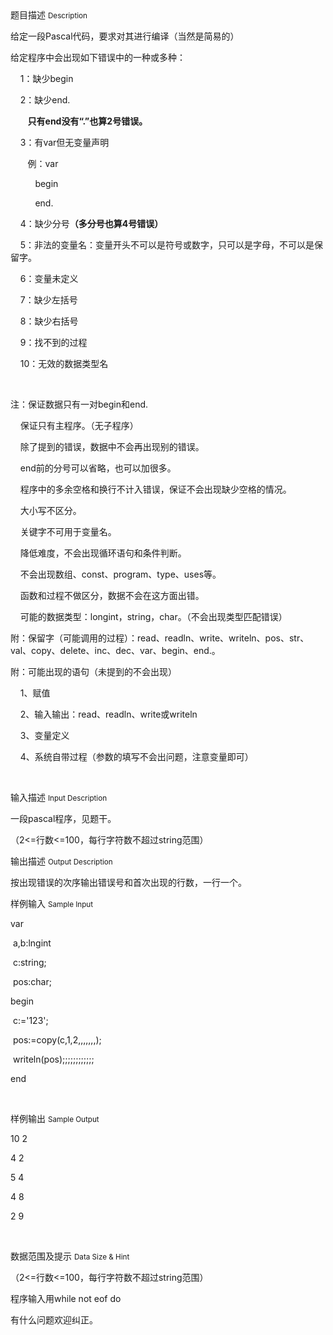 <div class="panel panel-default">
<div class="area-title">
<span>
题目描述
<small>Description</small>
</span></div>
<div class="panel-body">

<p>给定一段Pascal代码，要求对其进行编译（当然是简易的）</p><p>给定程序中会出现如下错误中的一种或多种：</p><p>    1：缺少begin</p><p>    2：缺少end.</p><p>       <strong>只有end没有“.”也算2号错误。</strong></p><p>    3：有var但无变量声明</p><p>       例：var</p><p>          begin</p><p>          end.</p><p>    4：缺少分号<strong>（多分号也算4号错误）</strong></p><p>    5：非法的变量名：变量开头不可以是符号或数字，只可以是字母，不可以是保留字。</p><p>    6：变量未定义</p><p>    7：缺少左括号</p><p>    8：缺少右括号</p><p>    9：找不到的过程</p><p>    10：无效的数据类型名</p><p><br></p><p>注：保证数据只有一对begin和end.</p><p>    保证只有主程序。（无子程序）</p><p>    除了提到的错误，数据中不会再出现别的错误。</p><p>    end前的分号可以省略，也可以加很多。</p><p>    程序中的多余空格和换行不计入错误，保证不会出现缺少空格的情况。</p><p>    大小写不区分。</p><p>    关键字不可用于变量名。</p><p>    降低难度，不会出现循环语句和条件判断。</p><p>    不会出现数组、const、program、type、uses等。</p><p>    函数和过程不做区分，数据不会在这方面出错。</p><p>    可能的<span style="">数据类型</span><span style="">：longint，string，char。（不会出现类型匹配错误）</span></p><p>附：保留字（可能调用的过程）：read、readln、write、writeln、pos、str、val、copy、delete、inc、dec、var、begin、end.。</p><p>附：可能出现的语句（未提到的不会出现）</p><p>    1、赋值</p><p>    2、输入输出：read、readln、write或writeln</p><p>    3、变量定义</p><p>    4、系统自带过程（参数的填写不会出问题，注意变量即可）</p><p><br></p>

</div>
</div>

<div class="panel panel-default">
<div class="area-title">
<span>
输入描述
<small>Input Description</small>
</span></div>
<div class="panel-body">
<p>一段pascal程序，见题干。</p><p>（2&lt;=行数&lt;=100，每行字符数不超过string范围）</p>

</div>
</div>
<div  class="panel panel-default">
<div class="area-title">
<span>
输出描述
<small>Output Description</small>
</span></div>
<div class="panel-body">

<p>按出现错误的次序输出错误号和首次出现的行数，一行一个。</p>

</div>
</div>


<div class="panel panel-default">
<div class="area-title">
<span>
样例输入
<small>Sample Input</small>
</span></div>
<div class="panel-body">
<p>var</p><p> a,b:lngint</p><p> c:string;</p><p> pos:char;</p><p>begin</p><p> c:='123';</p><p> pos:=copy(c,1,2,,,,,,,);</p><p> writeln(pos);;;;;;;;;;;;</p><p>end</p><p><br></p>

</div>
</div>

<div class="panel panel-default">
<div class="area-title">
<span>
样例输出
<small>Sample Output</small>
</span></div>
<div class="panel-body">
<p>10 2</p><p>4 2</p><p>5 4</p><p>4 8</p><p>2 9</p><p><br></p>

</div>
</div>

<div class="panel panel-default">
<div class="area-title">
<span>
数据范围及提示
<small>Data Size & Hint</small>
</span></div>
<div class="panel-body">
<p>（2&lt;=行数&lt;=100，每行字符数不超过string范围）</p><p>程序输入用while not eof do</p><p>有什么问题欢迎纠正。</p>
</div>
</div>